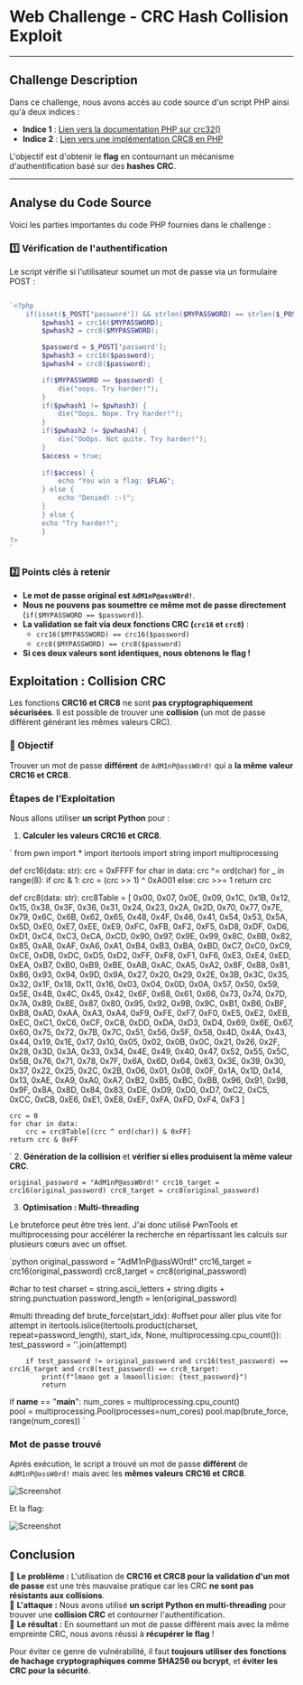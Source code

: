 # **Web Challenge - CRC Hash Collision Exploit**

---

## **Challenge Description**

Dans ce challenge, nous avons accès au code source d'un script PHP ainsi qu'à deux indices :

- **Indice 1** : [Lien vers la documentation PHP sur crc32()](https://www.php.net/manual/en/function.crc32.php#28012)
- **Indice 2** : [Lien vers une implémentation CRC8 en PHP](https://stackoverflow.com/questions/507041/crc8-check-in-php/73305496#73305496)

L'objectif est d'obtenir le **flag** en contournant un mécanisme d'authentification basé sur des **hashes CRC**.

---

## **Analyse du Code Source**

Voici les parties importantes du code PHP fournies dans le challenge :

### **1️⃣ Vérification de l'authentification**

Le script vérifie si l'utilisateur soumet un mot de passe via un formulaire POST :
```php

`<?php
    if(isset($_POST['password']) && strlen($MYPASSWORD) == strlen($_POST['password'])) {
        $pwhash1 = crc16($MYPASSWORD);
        $pwhash2 = crc8($MYPASSWORD);

        $password = $_POST['password'];
        $pwhash3 = crc16($password);
        $pwhash4 = crc8($password);

        if($MYPASSWORD == $password) {
            die("oops. Try harder!");
        }
        if($pwhash1 != $pwhash3) {
            die("Oops. Nope. Try harder!");
        }
        if($pwhash2 != $pwhash4) {
            die("OoOps. Not quite. Try harder!");
        }
        $access = true;
    
        if($access) {
            echo "You win a flag: $FLAG";
        } else {
            echo "Denied! :-(";
        }
        } else {
        echo "Try harder!";
        }
?>
`
```

### **2️⃣ Points clés à retenir**

- **Le mot de passe original est `AdM1nP@assW0rd!`**.
- **Nous ne pouvons pas soumettre ce même mot de passe directement** (`if($MYPASSWORD == $password)`).
- **La validation se fait via deux fonctions CRC (`crc16` et `crc8`)** :
    - `crc16($MYPASSWORD) == crc16($password)`
    - `crc8($MYPASSWORD) == crc8($password)`
- **Si ces deux valeurs sont identiques, nous obtenons le flag !**

## **Exploitation : Collision CRC**

Les fonctions **CRC16 et CRC8** ne sont **pas cryptographiquement sécurisées**. Il est possible de trouver une **collision** (un mot de passe différent générant les mêmes valeurs CRC).

### **🎯 Objectif**

Trouver un mot de passe **différent** de `AdM1nP@assW0rd!` qui a **la même valeur CRC16 et CRC8**.

### **Étapes de l’Exploitation**

Nous allons utiliser **un script Python** pour :

1. **Calculer les valeurs CRC16 et CRC8**.

`
from pwn import *
import itertools
import string
import multiprocessing

def crc16(data: str):
    crc = 0xFFFF
    for char in data:
        crc ^= ord(char)
        for _ in range(8):
            if crc & 1:
                crc = (crc >> 1) ^ 0xA001
            else:
                crc >>= 1
    return crc

def crc8(data: str):
    crc8Table = [
    0x00, 0x07, 0x0E, 0x09, 0x1C, 0x1B, 0x12, 0x15,
    0x38, 0x3F, 0x36, 0x31, 0x24, 0x23, 0x2A, 0x2D,
    0x70, 0x77, 0x7E, 0x79, 0x6C, 0x6B, 0x62, 0x65,
    0x48, 0x4F, 0x46, 0x41, 0x54, 0x53, 0x5A, 0x5D,
    0xE0, 0xE7, 0xEE, 0xE9, 0xFC, 0xFB, 0xF2, 0xF5,
    0xD8, 0xDF, 0xD6, 0xD1, 0xC4, 0xC3, 0xCA, 0xCD,
    0x90, 0x97, 0x9E, 0x99, 0x8C, 0x8B, 0x82, 0x85,
    0xA8, 0xAF, 0xA6, 0xA1, 0xB4, 0xB3, 0xBA, 0xBD,
    0xC7, 0xC0, 0xC9, 0xCE, 0xDB, 0xDC, 0xD5, 0xD2,
    0xFF, 0xF8, 0xF1, 0xF6, 0xE3, 0xE4, 0xED, 0xEA,
    0xB7, 0xB0, 0xB9, 0xBE, 0xAB, 0xAC, 0xA5, 0xA2,
    0x8F, 0x88, 0x81, 0x86, 0x93, 0x94, 0x9D, 0x9A,
    0x27, 0x20, 0x29, 0x2E, 0x3B, 0x3C, 0x35, 0x32,
    0x1F, 0x18, 0x11, 0x16, 0x03, 0x04, 0x0D, 0x0A,
    0x57, 0x50, 0x59, 0x5E, 0x4B, 0x4C, 0x45, 0x42,
    0x6F, 0x68, 0x61, 0x66, 0x73, 0x74, 0x7D, 0x7A,
    0x89, 0x8E, 0x87, 0x80, 0x95, 0x92, 0x9B, 0x9C,
    0xB1, 0xB6, 0xBF, 0xB8, 0xAD, 0xAA, 0xA3, 0xA4,
    0xF9, 0xFE, 0xF7, 0xF0, 0xE5, 0xE2, 0xEB, 0xEC,
    0xC1, 0xC6, 0xCF, 0xC8, 0xDD, 0xDA, 0xD3, 0xD4,
    0x69, 0x6E, 0x67, 0x60, 0x75, 0x72, 0x7B, 0x7C,
    0x51, 0x56, 0x5F, 0x58, 0x4D, 0x4A, 0x43, 0x44,
    0x19, 0x1E, 0x17, 0x10, 0x05, 0x02, 0x0B, 0x0C,
    0x21, 0x26, 0x2F, 0x28, 0x3D, 0x3A, 0x33, 0x34,
    0x4E, 0x49, 0x40, 0x47, 0x52, 0x55, 0x5C, 0x5B,
    0x76, 0x71, 0x78, 0x7F, 0x6A, 0x6D, 0x64, 0x63,
    0x3E, 0x39, 0x30, 0x37, 0x22, 0x25, 0x2C, 0x2B,
    0x06, 0x01, 0x08, 0x0F, 0x1A, 0x1D, 0x14, 0x13,
    0xAE, 0xA9, 0xA0, 0xA7, 0xB2, 0xB5, 0xBC, 0xBB,
    0x96, 0x91, 0x98, 0x9F, 0x8A, 0x8D, 0x84, 0x83,
    0xDE, 0xD9, 0xD0, 0xD7, 0xC2, 0xC5, 0xCC, 0xCB,
    0xE6, 0xE1, 0xE8, 0xEF, 0xFA, 0xFD, 0xF4, 0xF3
    ]

    crc = 0
    for char in data:
        crc = crc8Table[(crc ^ ord(char)) & 0xFF]
    return crc & 0xFF
`
2. **Génération de la collision** et **vérifier si elles produisent la même valeur CRC**.

`original_password = "AdM1nP@assW0rd!"
crc16_target = crc16(original_password)
crc8_target = crc8(original_password)`

3. **Optimisation : Multi-threading**

Le bruteforce peut être très lent.
J'ai donc utilisé PwnTools et multiprocessing pour accélérer la recherche en répartissant les calculs sur plusieurs cœurs avec un offset.

`python
original_password = "AdM1nP@assW0rd!"
crc16_target = crc16(original_password)
crc8_target = crc8(original_password)

#char to test
charset = string.ascii_letters + string.digits + string.punctuation
password_length = len(original_password)

#multi threading
def brute_force(start_idx):
    #offset pour aller plus vite
    for attempt in itertools.islice(itertools.product(charset, repeat=password_length), start_idx, None, multiprocessing.cpu_count()):
        test_password = ''.join(attempt)

        if test_password != original_password and crc16(test_password) == crc16_target and crc8(test_password) == crc8_target:
            print(f"lmaoo got a lmaoollision: {test_password}")
            return

if __name__ == "__main__":
    num_cores = multiprocessing.cpu_count()  
    pool = multiprocessing.Pool(processes=num_cores)
    pool.map(brute_force, range(num_cores))
`

### **Mot de passe trouvé**
Après exécution, le script a trouvé un mot de passe **différent** de `AdM1nP@assW0rd!` mais avec les **mêmes valeurs CRC16 et CRC8**.

![Screenshot](images/mdp_found.png)

Et la flag:

![Screenshot](images/flag_found.png)


## **Conclusion**

🔹 **Le problème :** L'utilisation de **CRC16 et CRC8 pour la validation d'un mot de passe** est une très mauvaise pratique car les CRC **ne sont pas résistants aux collisions**.  
🔹 **L'attaque :** Nous avons utilisé **un script Python en multi-threading** pour trouver une **collision CRC** et contourner l'authentification.  
🔹 **Le résultat :** En soumettant un mot de passe différent mais avec la même empreinte CRC, nous avons réussi à **récupérer le flag** !

Pour éviter ce genre de vulnérabilité, il faut **toujours utiliser des fonctions de hachage cryptographiques comme SHA256 ou bcrypt**, et **éviter les CRC pour la sécurité**.
